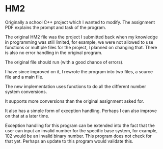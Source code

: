 # HM2
Originally a school C++ project which I wanted to modify. The assignment PDF explains the prompt and task of the program.

The original HM2 file was the project I submitted back when my knowledge in programming was still limited, for example, we were not allowed to use functions or multiple files for the project, I planned on changing that.
There is also no error handling in the original program. 

The original file should run (with a good chance of errors). 

I have since improved on it, I rewrote the program into two files, a source file and a main file.

The new implementation uses functions to do all the different number system conversions.

It supports more conversions than the original assignment asked for.

It also has a simple form of exception handling. Perhaps I can also improve on that at a later time. 

Exception handling for this program can be extended into the fact that the user can input an invalid number for the specific base system,
for example, 102 would be an invalid binary number. This program does not check for that yet. Perhaps an update to this program would validate this. 
